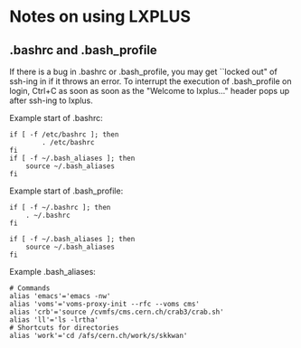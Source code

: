 # Notes on using LXPLUS

## .bashrc and .bash_profile

If there is a bug in .bashrc or .bash_profile, you may get ``locked out" of ssh-ing in if it throws an error.
To interrupt the execution of .bash_profile on login, Ctrl+C as soon as soon as the "Welcome to lxplus..."
header pops up after ssh-ing to lxplus.

Example start of .bashrc:

```
if [ -f /etc/bashrc ]; then
        . /etc/bashrc
fi
if [ -f ~/.bash_aliases ]; then
    source ~/.bash_aliases
fi
```

Example start of .bash_profile:
```
if [ -f ~/.bashrc ]; then
    . ~/.bashrc
fi

if [ -f ~/.bash_aliases ]; then
    source ~/.bash_aliases
fi
```

Example .bash_aliases:
```
# Commands
alias 'emacs'='emacs -nw'
alias 'voms'='voms-proxy-init --rfc --voms cms'
alias 'crb'='source /cvmfs/cms.cern.ch/crab3/crab.sh'
alias 'll'='ls -lrtha'
# Shortcuts for directories
alias 'work'='cd /afs/cern.ch/work/s/skkwan'
```